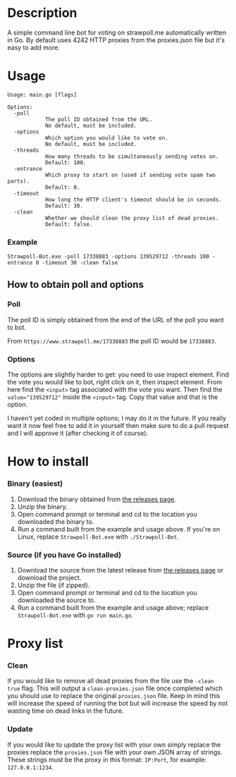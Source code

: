 # Description
A simple command line bot for voting on strawpoll.me automatically written in Go.
By default uses 4242 HTTP proxies from the proxies.json file but it's easy to add more.

# Usage
```
Usage: main.go [flags]

Options:
  -poll
            The poll ID obtained from the URL.
            No default, must be included.
  -options
            Which option you would like to vote on.
            No default, must be included.
  -threads
            How many threads to be simultaneously sending votes on.
            Default: 100.
  -entrance
            Which proxy to start on (used if sending vote spam two parts).
            Default: 0.
  -timeout
            How long the HTTP client's timeout should be in seconds.
            Default: 30.
  -clean
            Whether we should clean the proxy list of dead proxies.
            Default: false.
```

### Example
```
Strawpoll-Bot.exe -poll 17338883 -options 139529712 -threads 100 -entrance 0 -timeout 30 -clean false
```

## How to obtain poll and options

### Poll
The poll ID is simply obtained from the end of the URL of the poll you want to bot.

From `https://www.strawpoll.me/17338883` the poll ID would be `17338883`.

### Options
The options are slightly harder to get: you need to use inspect element.
Find the vote you would like to bot, right click on it, then inspect element.
From here find the `<input>` tag associated with the vote you want.
Then find the `value="139529712"` inside the `<input>` tag.
Copy that value and that is the option.

I haven't yet coded in multiple options; I may do it in the future.
If you really want it now feel free to add it in yourself then make sure to do a pull request and I will approve it (after checking it of course).

# How to install

### Binary (easiest)
1. Download the binary obtained from [the releases page](../../releases).
2. Unzip the binary.
3. Open command prompt or terminal and cd to the location you downloaded the binary to.
4. Run a command built from the example and usage above. If you're on Linux, replace `Strawpoll-Bot.exe` with `./Strawpoll-Bot`.

### Source (if you have Go installed)
1. Download the source from the latest release from [the releases page](../../releases) or download the project.
2. Unzip the file (if zipped).
3. Open command prompt or terminal and cd to the location you downloaded the source to.
4. Run a command built from the example and usage above; replace `Strawpoll-Bot.exe` with `go run main.go`.

# Proxy list

### Clean
If you would like to remove all dead proxies from the file use the `-clean true` flag.
This will output a `clean-proxies.json` file once completed which you should use to replace the original `proxies.json` file.
Keep in mind this will increase the speed of running the bot but will increase the speed by not wasting time on dead links in the future.

### Update
If you would like to update the proxy list with your own simply replace the proxies replace the `proxies.json` file with your own JSON array of strings.
These strings must be the proxy in this format: `IP:Port`, for example: `127.0.0.1:1234`.
